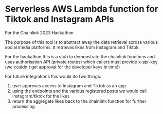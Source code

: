 # Serverless AWS Lambda function for Tiktok and Instagram APIs
For the Chainlink 2023 Hackathon

The purpose of this tool is to abstract away the data retrieval across various social media platforms.
It retrieves likes from Instagram and Tiktok.

For the hackathon this is a stub to demonstrate the chainlink functions and uses authorisation API (private routes) 
which callers must provide x-api-key (we couldn't get approval for the developer keys in time!)

For future integrations this would do two things:
1. user approves access to Instagram and Tiktok as an app
2. using the endpoints and the various registered posts we would call instagram/tiktok for the likes
3. return the aggregate likes back to the chainlink function for further processing

